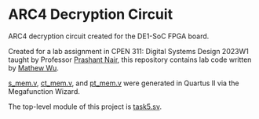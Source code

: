# ARC4 Decryption Circuit
 
ARC4 decryption circuit created for the DE1-SoC FPGA board.

Created for a lab assignment in CPEN 311: Digital Systems Design 2023W1 taught by Professor [Prashant Nair](https://ece.ubc.ca/prashant-nair/), this repository contains lab code written by [Mathew Wu](https://github.com/mathewwu11).

[s_mem.v](https://github.com/mathewwu11/ARC4-Decryption-Circuit/blob/main/s_mem.v), [ct_mem.v](https://github.com/mathewwu11/ARC4-Decryption-Circuit/blob/main/ct_mem.v), and [pt_mem.v](https://github.com/mathewwu11/ARC4-Decryption-Circuit/blob/main/pt_mem.v) were generated in Quartus II via the Megafunction Wizard.

The top-level module of this project is [task5.sv](https://github.com/mathewwu11/ARC4-Decryption-Circuit/blob/main/task5.sv).